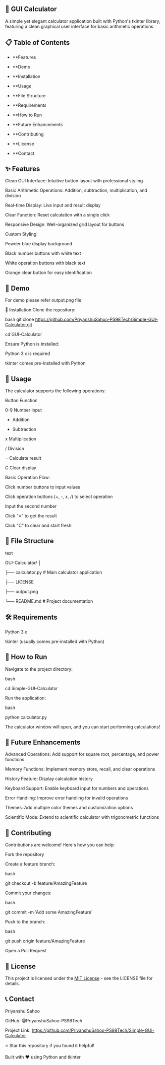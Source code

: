 ## 🧮 GUI Calculator
A simple yet elegant calculator application built with Python's tkinter library, featuring a clean graphical user interface for basic arithmetic operations.

## 📋 Table of Contents
- **Features

- **Demo

- **Installation

- **Usage

- **File Structure

- **Requirements

- **How to Run

- **Future Enhancements

- **Contributing

- **License

- **Contact

## ✨ Features
Clean GUI Interface: Intuitive button layout with professional styling

Basic Arithmetic Operations: Addition, subtraction, multiplication, and division

Real-time Display: Live input and result display

Clear Function: Reset calculation with a single click

Responsive Design: Well-organized grid layout for buttons

Custom Styling:

Powder blue display background

Black number buttons with white text

White operation buttons with black text

Orange clear button for easy identification

## 🎯 Demo
For demo please refer output.png file.

🔧 Installation
Clone the repository:

bash
git clone https://github.com/PriyanshuSahoo-PS98Tech/Simple-GUI-Calculator.git

cd GUI-Calculator

Ensure Python is installed:

Python 3.x is required

tkinter comes pre-installed with Python

## 📖 Usage
The calculator supports the following operations:

Button	Function

0-9	Number input

+	Addition

-	Subtraction

x	Multiplication

/	Division

=	Calculate result

C	Clear display

Basic Operation Flow:

Click number buttons to input values

Click operation buttons (+, -, x, /) to select operation

Input the second number

Click "=" to get the result

Click "C" to clear and start fresh

## 📁 File Structure
text

GUI-Calculator/
│

├── calculator.py          # Main calculator application

├── LICENSE

├── output.png

└── README.md             # Project documentation

## 🛠️ Requirements
Python 3.x

tkinter (usually comes pre-installed with Python)

## 🚀 How to Run
Navigate to the project directory:

bash

cd Simple-GUI-Calculator

Run the application:

bash

python calculator.py

The calculator window will open, and you can start performing calculations!

## 🔮 Future Enhancements
 Advanced Operations: Add support for square root, percentage, and power functions

 Memory Functions: Implement memory store, recall, and clear operations

 History Feature: Display calculation history

 Keyboard Support: Enable keyboard input for numbers and operations

 Error Handling: Improve error handling for invalid operations

 Themes: Add multiple color themes and customization options

 Scientific Mode: Extend to scientific calculator with trigonometric functions

## 🤝 Contributing
Contributions are welcome! Here's how you can help:

Fork the repository

Create a feature branch:

bash

git checkout -b feature/AmazingFeature

Commit your changes:

bash

git commit -m 'Add some AmazingFeature'

Push to the branch:

bash

git push origin feature/AmazingFeature

Open a Pull Request

## 📄 License
This project is licensed under the [MIT License](https://github.com/PriyanshuSahoo-PS98Tech/Simple-GUI-Calculator/blob/main/LICENSE) - see the LICENSE file for details.

## 📞 Contact
Priyanshu Sahoo

GitHub: @PriyanshuSahoo-PS98Tech

Project Link: https://github.com/PriyanshuSahoo-PS98Tech/Simple-GUI-Calculator

⭐ Star this repository if you found it helpful!

Built with ❤️ using Python and tkinter
